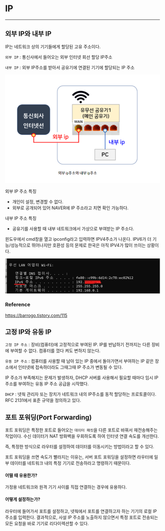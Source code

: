 # IP

---

## 외부 IP와 내부 IP
IP는 네트워크 상의 기기들에게 할당된 고유 주소이다. 

`외부 IP` : 통신사에서 들어오는 외부 인터넷 회선 할당 IP주소

`내부 IP` : 외부 IP주소를 받아서 공유기에 연결된 기기에 할당되는 IP 주소

![img_8.png](img_8.png)

외부 IP 주소 특징 
* 개인이 설정, 변경할 수 없다. 
* 외부로 공개되어 있어 NAVER에 IP 주소라고 치면 확인 가능하다. 

내부 IP 주소 특징 
* 공유기를 사용할 때 내부 네트워크에서 가상으로 부여받는 IP 주소다.

윈도우에서 cmd창을 열고 ipconfig라고 입력하면 IPV4주소가 나온다. 
IPV6가 더 기능/성능적으로 뛰어나지만 호환성 등의 문제로 한국은 아직 IPV4가 많이 쓰이는 상황이다. 

![img_9.png](img_9.png)


###  Reference
https://barrogo.tistory.com/115

## 고정 IP와 유동 IP
`고정 IP 주소` : 장비(컴퓨터)에 고정적으로 부여된 IP. IP를 반납하기 전까지는 다른 장비에 부여할 수 없다. 
컴퓨터를 껐다 켜도 변하지 않는다. 

`유동 IP 주소` : 컴퓨터를 사용할 때 남아 있는 IP 중에서 돌아가면서 부여하는 IP
같은 장소에서 인터넷에 접속하더라도 그때그때 IP 주소가 변동될 수 있다. 

IP 주소가 부족해지는 문제가 발생하자, DHCP 서버를 사용해서 필요할 때마다 임시 IP 주소를 부여하는 유동 IP 주소 공급을 시작했다. 

`DHCP` : 넷웍 관리자 또는 장치가 네트워크 내의 IP주소를 동적 할당하는 프로토콜이다. 
RFC 2131에서 표준 규약을 정의하고 있다. 

## 포트 포워딩(Port Forwarding)
포트 포워딩은 특정한 포트로 들어오는 `데이터 패킷`을 다른 포트로 바꿔서 재전송해주는 작업이다. 
수신 데이터가 NAT 방화벽을 우회하도록 하여 인터넷 연결 속도를 개선한다.

즉, 특정한 방식으로 라우터를 설정하여 데이터를 이동시키는 방법이라고 할 수 있다. 

포트 포워딩을 쓰면 속도가 빨라지는 이유는, 서버 포트 포워딩을 설정하면 라우터에 일부 데이터를 네트워크 내의 특정 기기로 전송하라고 명령하기 때문이다.

#### 어떨 때 유용한가? 
가정용 네트워크와 원격 기기 사이를 직접 연결하는 경우에 유용하다. 

#### 어떻게 설정하는가?
라우터에 들어가서 포트를 설정하고, 넷웍에서 포트를 연결하고자 하는 기기의 로컬 IP 주소를 입력한다. 
결과적으로, 사설 IP 주소를 노출하지 않으면서 특정 포트로 전송되는 모든 요청을 바로 기기로 리다이렉션할 수 있다. 
